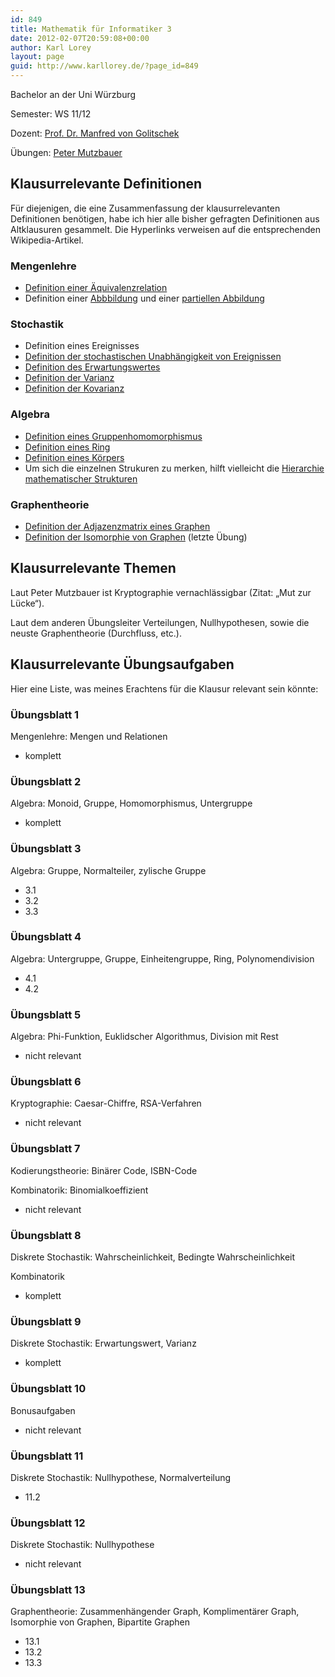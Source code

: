 ```yaml
---
id: 849
title: Mathematik für Informatiker 3
date: 2012-02-07T20:59:08+00:00
author: Karl Lorey
layout: page
guid: http://www.karllorey.de/?page_id=849
---
```

Bachelor an der Uni Würzburg
  
Semester: WS 11/12
  
Dozent: <a href="http://www.mathematik.uni-wuerzburg.de/~goli/" target="_blank">Prof. Dr. Manfred von Golitschek</a>
  
Übungen: <a href="http://www.mathematik.uni-wuerzburg.de/~mutzbauerp/" target="_blank">Peter Mutzbauer</a>

## Klausurrelevante Definitionen

Für diejenigen, die eine Zusammenfassung der klausurrelevanten Definitionen benötigen, habe ich hier alle bisher gefragten Definitionen aus Altklausuren gesammelt. Die Hyperlinks verweisen auf die entsprechenden Wikipedia-Artikel.

### Mengenlehre

  * <a href="http://de.wikipedia.org/wiki/%C3%84quivalenzrelation#Definition_einer_.C3.84quivalenzrelation" target="_blank">Definition einer Äquivalenzrelation</a>
  * Definition einer <a href="http://de.wikipedia.org/wiki/Funktion_%28Mathematik%29#Definitionen_und_Konventionen" target="_blank">Abbbildung</a> und einer <a href="http://de.wikipedia.org/wiki/Partielle_Funktion" target="_blank">partiellen Abbildung</a>

### Stochastik

  * Definition eines Ereignisses
  * <a href="http://de.wikipedia.org/wiki/Stochastische_Unabh%C3%A4ngigkeit#Stochastische_Unabh.C3.A4ngigkeit_zweier_Ereignisse" target="_blank">Definition der stochastischen Unabhängigkeit von Ereignissen</a>
  * <a href="http://de.wikipedia.org/wiki/Erwartungswert#Definitionen" target="_blank">Definition des Erwartungswertes</a>
  * <a href="http://de.wikipedia.org/wiki/Varianz_%28Stochastik%29#Definition" target="_blank">Definition der Varianz</a>
  * <a href="http://de.wikipedia.org/wiki/Kovarianz_%28Stochastik%29#Definition" target="_blank">Definition der Kovarianz</a>

### Algebra

  * <a href="http://de.wikipedia.org/wiki/Gruppenhomomorphismus#Definition" target="_blank">Definition eines Gruppenhomomorphismus</a>
  * <a href="http://de.wikipedia.org/wiki/Ringtheorie#Ring" target="_blank">Definition eines Ring</a>
  * <a href="http://de.wikipedia.org/wiki/K%C3%B6rper_%28Algebra%29#Formale_Definition" target="_blank">Definition eines Körpers</a>
  * Um sich die einzelnen Strukuren zu merken, hilft vielleicht die <a href="http://de.wikipedia.org/wiki/Hierarchie_mathematischer_Strukturen" target="_blank">Hierarchie mathematischer Strukturen</a>

### Graphentheorie

  * <a href="http://de.wikipedia.org/wiki/Repr%C3%A4sentation_von_Graphen_im_Computer#Adjazenzmatrix_.28Nachbarschaftsmatrix.29" target="_blank">Definition der Adjazenzmatrix eines Graphen</a>
  * <a href="http://de.wikipedia.org/wiki/Isomorphie_von_Graphen#Definitionen" target="_blank">Definition der Isomorphie von Graphen</a> (letzte Übung)

## Klausurrelevante Themen

Laut Peter Mutzbauer ist Kryptographie vernachlässigbar (Zitat: &#8222;Mut zur Lücke&#8220;).
  
Laut dem anderen Übungsleiter Verteilungen, Nullhypothesen, sowie die neuste Graphentheorie (Durchfluss, etc.).

## Klausurrelevante Übungsaufgaben

Hier eine Liste, was meines Erachtens für die Klausur relevant sein könnte:

### Übungsblatt 1

Mengenlehre: Mengen und Relationen

  * komplett

### Übungsblatt 2

Algebra: Monoid, Gruppe, Homomorphismus, Untergruppe

  * komplett

### Übungsblatt 3

Algebra: Gruppe, Normalteiler, zylische Gruppe

  * 3.1
  * 3.2
  * 3.3

### Übungsblatt 4

Algebra: Untergruppe, Gruppe, Einheitengruppe, Ring, Polynomendivision

  * 4.1
  * 4.2

### Übungsblatt 5

Algebra: Phi-Funktion, Euklidscher Algorithmus, Division mit Rest

  * nicht relevant

### Übungsblatt 6

Kryptographie: Caesar-Chiffre, RSA-Verfahren

  * nicht relevant

### Übungsblatt 7

Kodierungstheorie: Binärer Code, ISBN-Code
  
Kombinatorik: Binomialkoeffizient

  * nicht relevant

### Übungsblatt 8

Diskrete Stochastik: Wahrscheinlichkeit, Bedingte Wahrscheinlichkeit
  
Kombinatorik

  * komplett

### Übungsblatt 9

Diskrete Stochastik: Erwartungswert, Varianz

  * komplett

### Übungsblatt 10

Bonusaufgaben

  * nicht relevant

### Übungsblatt 11

Diskrete Stochastik: Nullhypothese, Normalverteilung

  * 11.2

### Übungsblatt 12

Diskrete Stochastik: Nullhypothese

  * nicht relevant

### Übungsblatt 13

Graphentheorie: Zusammenhängender Graph, Komplimentärer Graph, Isomorphie von Graphen, Bipartite Graphen

  * 13.1
  * 13.2
  * 13.3
